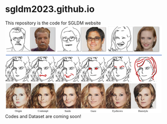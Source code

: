 # sgldm2023.github.io
This repository is the code for SGLDM website
![image](./static/images/teaser_vf.png)
Codes and Dataset are coming soon!
